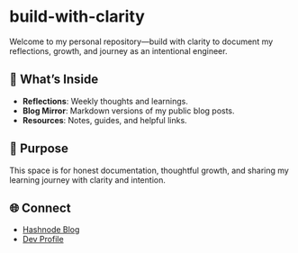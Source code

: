 # build-with-clarity

Welcome to my personal repository—build with clarity to document my reflections, growth, and journey as an intentional engineer.

## 📘 What’s Inside

- **Reflections**: Weekly thoughts and learnings.
- **Blog Mirror**: Markdown versions of my public blog posts.
- **Resources**: Notes, guides, and helpful links.

## 🎯 Purpose

This space is for honest documentation, thoughtful growth, and sharing my learning journey with clarity and intention.

## 🌐 Connect

- [Hashnode Blog](https://hashnode.com/@ramyakaruturi)
- [Dev Profile](https://dev.to/ramyakaruturi)
